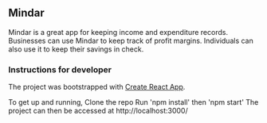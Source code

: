 ## Mindar
Mindar is a great app for keeping income and expenditure records.
Businesses can use Mindar to keep track of profit margins. Individuals can also use it to keep their savings in check.

### Instructions for developer
The project was bootstrapped with [Create React App](https://github.com/facebookincubator/create-react-app).

To get up and running,
Clone the repo
Run 'npm install' then 'npm start'
The project can then be accessed at http://localhost:3000/
